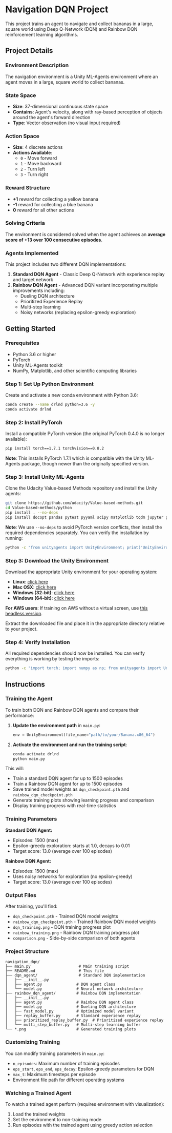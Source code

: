 # Navigation DQN Project

This project trains an agent to navigate and collect bananas in a large, square world using Deep Q-Network (DQN) and Rainbow DQN reinforcement learning algorithms.

## Project Details

### Environment Description

The navigation environment is a Unity ML-Agents environment where an agent moves in a large, square world to collect bananas.

### State Space
- **Size**: 37-dimensional continuous state space
- **Contains**: Agent's velocity, along with ray-based perception of objects around the agent's forward direction
- **Type**: Vector observation (no visual input required)

### Action Space
- **Size**: 4 discrete actions
- **Actions Available**:
  - `0` - Move forward
  - `1` - Move backward
  - `2` - Turn left
  - `3` - Turn right

### Reward Structure
- **+1** reward for collecting a yellow banana
- **-1** reward for collecting a blue banana
- **0** reward for all other actions

### Solving Criteria
The environment is considered solved when the agent achieves an **average score of +13 over 100 consecutive episodes**.

### Agents Implemented
This project includes two different DQN implementations:
1. **Standard DQN Agent** - Classic Deep Q-Network with experience replay and target network
2. **Rainbow DQN Agent** - Advanced DQN variant incorporating multiple improvements including:
   - Dueling DQN architecture
   - Prioritized Experience Replay
   - Multi-step learning
   - Noisy networks (replacing epsilon-greedy exploration)

## Getting Started

### Prerequisites
- Python 3.6 or higher
- PyTorch
- Unity ML-Agents toolkit
- NumPy, Matplotlib, and other scientific computing libraries

### Step 1: Set Up Python Environment

Create and activate a new conda environment with Python 3.6:

```bash
conda create --name drlnd python=3.6 -y
conda activate drlnd
```

### Step 2: Install PyTorch

Install a compatible PyTorch version (the original PyTorch 0.4.0 is no longer available):

```bash
pip install torch==1.7.1 torchvision==0.8.2
```

**Note**: This installs PyTorch 1.7.1 which is compatible with the Unity ML-Agents package, though newer than the originally specified version.

### Step 3: Install Unity ML-Agents

Clone the Udacity Value-based Methods repository and install the Unity agents:

```bash
git clone https://github.com/udacity/Value-based-methods.git
cd Value-based-methods/python
pip install . --no-deps
pip install docopt pandas pytest pyyaml scipy matplotlib tqdm jupyter protobuf==3.5.2 grpcio==1.11.0
```

**Note**: We use `--no-deps` to avoid PyTorch version conflicts, then install the required dependencies separately. You can verify the installation by running:
```bash
python -c "from unityagents import UnityEnvironment; print('UnityEnvironment imported successfully')"
```

### Step 3: Download the Unity Environment

Download the appropriate Unity environment for your operating system:

- **Linux**: [click here](https://s3-us-west-1.amazonaws.com/udacity-drlnd/P1/Banana/Banana_Linux.zip)
- **Mac OSX**: [click here](https://s3-us-west-1.amazonaws.com/udacity-drlnd/P1/Banana/Banana.app.zip)
- **Windows (32-bit)**: [click here](https://s3-us-west-1.amazonaws.com/udacity-drlnd/P1/Banana/Banana_Windows_x86.zip)
- **Windows (64-bit)**: [click here](https://s3-us-west-1.amazonaws.com/udacity-drlnd/P1/Banana/Banana_Windows_x86_64.zip)

**For AWS users**: If training on AWS without a virtual screen, use [this headless version](https://s3-us-west-1.amazonaws.com/udacity-drlnd/P1/Banana/Banana_Linux_NoVis.zip).

Extract the downloaded file and place it in the appropriate directory relative to your project.

### Step 4: Verify Installation

All required dependencies should now be installed. You can verify everything is working by testing the imports:
```bash
python -c "import torch; import numpy as np; from unityagents import UnityEnvironment; print('All imports successful! PyTorch version:', torch.__version__)"
```

## Instructions

### Training the Agent

To train both DQN and Rainbow DQN agents and compare their performance:

1. **Update the environment path** in `main.py`:
   ```python
   env = UnityEnvironment(file_name="path/to/your/Banana.x86_64")
   ```

2. **Activate the environment and run the training script**:
   ```bash
   conda activate drlnd
   python main.py
   ```

This will:
- Train a standard DQN agent for up to 1500 episodes
- Train a Rainbow DQN agent for up to 1500 episodes
- Save trained model weights as `dqn_checkpoint.pth` and `rainbow_dqn_checkpoint.pth`
- Generate training plots showing learning progress and comparison
- Display training progress with real-time statistics

### Training Parameters

**Standard DQN Agent:**
- Episodes: 1500 (max)
- Epsilon-greedy exploration: starts at 1.0, decays to 0.01
- Target score: 13.0 (average over 100 episodes)

**Rainbow DQN Agent:**
- Episodes: 1500 (max)
- Uses noisy networks for exploration (no epsilon-greedy)
- Target score: 13.0 (average over 100 episodes)

### Output Files

After training, you'll find:
- `dqn_checkpoint.pth` - Trained DQN model weights
- `rainbow_dqn_checkpoint.pth` - Trained Rainbow DQN model weights
- `dqn_training.png` - DQN training progress plot
- `rainbow_training.png` - Rainbow DQN training progress plot
- `comparison.png` - Side-by-side comparison of both agents

### Project Structure

```
navigation_dqn/
├── main.py                     # Main training script
├── README.md                   # This file
├── dqn_agent/                  # Standard DQN implementation
│   ├── __init__.py
│   ├── agent.py               # DQN agent class
│   └── model.py               # Neural network architecture
├── rainbow_dqn_agent/         # Rainbow DQN implementation
│   ├── __init__.py
│   ├── agent.py               # Rainbow DQN agent class
│   ├── model.py               # Dueling DQN architecture
│   ├── fast_model.py          # Optimized model variant
│   ├── replay_buffer.py       # Standard experience replay
│   ├── prioritized_replay_buffer.py  # Prioritized experience replay
│   └── multi_step_buffer.py   # Multi-step learning buffer
└── *.png                      # Generated training plots
```

### Customizing Training

You can modify training parameters in `main.py`:

- `n_episodes`: Maximum number of training episodes
- `eps_start`, `eps_end`, `eps_decay`: Epsilon-greedy parameters for DQN
- `max_t`: Maximum timesteps per episode
- Environment file path for different operating systems

### Watching a Trained Agent

To watch a trained agent perform (requires environment with visualization):

1. Load the trained weights
2. Set the environment to non-training mode
3. Run episodes with the trained agent using greedy action selection

